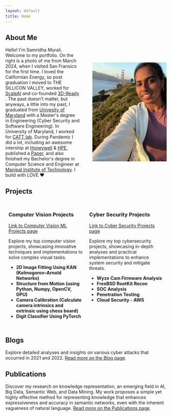 ```yaml
---
layout: default
title: Home
---
```


## About Me

<div style="display: flex; align-items: center;">
  <div style="flex: 1; padding-right: 20px;">
    Hello! I'm Samridha Murali. Welcome to my portfolio. On the right is a photo of me from March 2024, when I visited San Fransico for the first time. I loved the Californian Energy, so post graduation I moved to THE SILLICON VALLEY, worked for <a href="https://scale.com/">ScaleAI</a> and co-founded <a href="http://3-dready.com/">3D-Ready</a> . The past doesn't matter, but anyways, a little into my past, I graduated from <a href="https://umd.edu/">Univesity of Maryland</a> with a Master's degree in Engineering (Cyber Security and Software Engineering). In University of Maryland, I worked for <a href="https://www.cattlab.umd.edu/">CATT lab</a>. During Pandemic I did a lot, including an awesome intership at <a href="https://www.honeywell.com/us/en">Honeywell</a> & <a href="https://www.hpe.com/us/en/home.html">HPE</a>, published a <a href="https://www.ijeat.org/wp-content/uploads/papers/v10i1/A17981010120.pdf"> Paper</a>, and also finished my Bachelor's degree in Computer Science and Engineer at <a href="https://www.manipal.edu/mit.html">Manipal Institute of Technology</a>. I build with LOVE ❤️ 
    <!-- Additional About Me content can go here. -->
  </div>
  <div style="flex: 1; padding-left: 20px;">
    <img src="photo.jpg" alt="Samridha Murali" style="max-width: 100%; height: auto;">
  </div>
</div>

## Projects

<div style="display: flex; justify-content: space-between;">
 <div style="flex: 1; padding: 10px;">
  <h3>Computer Vision Projects</h3>
  <a href="https://github.com/msam13/msam13.github.io/blob/main/computer_vision_ml_projects.md">Link to Computer Vision ML Projects page</a>
  <p>Explore my top computer vision projects, showcasing innovative techniques and implementations to solve complex visual tasks.</p>
  <ul>
    <li><strong>2D Image Fitting Using KAN (Kolmogorov–Arnold Networks)</strong></li>
    <li><strong>Structure from Motion (using Python, Numpy, OpenCV, GPU)</strong></li>
    <li><strong>Camera Calibration (Calculate camera intrinsics and extrinsic using chess board)</strong></li>
    <li><strong>Digit Classifier Using PyTorch</strong></li>
  </ul>
</div>
  <div style="flex: 1; padding: 10px;">
  <h3>Cyber Security Projects</h3>
  <a href="https://github.com/msam13/msam13.github.io/blob/main/cyber_security_projects.md">Link to Cyber Security Projects page</a>
  <p>Explore my top cybersecurity projects, showcasing in-depth analyses and practical implementations to enhance system security and mitigate threats.</p>
  <ul>
    <li><strong>Wyze Cam Firmware Analysis</strong></li>
    <li><strong>FreeBSD RootKit Recon</strong></li>
    <li><strong>SOC Analysis</strong></li>
    <li><strong>Penetration Testing</strong></li>
    <li><strong>Cloud Security - AWS</strong></li>
  </ul>
</div>
</div>

## Blogs

Explore detailed analyses and insights on various cyber attacks that occurred in 2021 and 2022. [Read more on the Blog page](blogs.md).

## Publications

Discover my research on knowledge representation, an emerging field in AI, Big Data, Semantic Web, and Data Mining. My work proposes a simple yet highly effective method for representing knowledge that enhances expressiveness and accuracy in semantic networks, even with the inherent vagueness of natural language. [Read more on the Publications page](publications.md).
